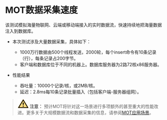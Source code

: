 # MOT数据采集速度<a name="ZH-CN_TOPIC_0280525100"></a>

该测试模拟海量物联网、云端或移动端接入的实时数据流，快速持续地把海量数据注入到数据库。

-   本次测试涉及大量数据采集，具体如下：
    -   1000万行数据由500个线程发送，2000轮，每个insert命令有10条记录（行），每条记录占200字节。
    -   客户端和数据库位于不同的机器上。数据库服务器为2路72核x86服务器。

-   性能结果
    -   吞吐量：10000个记录/核，或2MB/核。
    -   延迟：2.8ms每10条记录批量插入（包括客户端-服务器组网）。


>![](public_sys-resources/icon-caution.png) **注意：** 
>预计MOT将针对这一场景进行多项额外的甚至重大的性能改进。更多关于大规模数据流和数据采集的信息，请参阅[MOT应用场景](MOT应用场景.md)。

